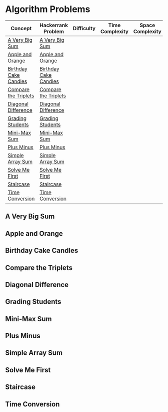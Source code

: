 # Algorithm Problems

| Concept              | Hackerrank Problem                                         | Difficulty | Time Complexity | Space Complexity | Score |
|----------------------|------------------------------------------------------------|------------|-----------------|------------------|-------|
|[A Very Big Sum](#a-very-big-sum)|[A Very Big Sum](https://www.hackerrank.com/challenges/a-very-big-sum/problem)| | | | |
|[Apple and Orange](#apple-and-orange)|[Apple and Orange](https://www.hackerrank.com/challenges/apple-and-orange/problem)| | | | |
|[Birthday Cake Candles](#birthday-cake-candles)|[Birthday Cake Candles](https://www.hackerrank.com/challenges/birthday-cake-candles/problem)| | | | |
|[Compare the Triplets](#compare-the-triplets)|[Compare the Triplets](https://www.hackerrank.com/challenges/compare-the-triplets/problem)| | | | |
|[Diagonal Difference](#diagonal-difference)|[Diagonal Difference](https://www.hackerrank.com/challenges/diagonal-difference/problem)| | | | |
|[Grading Students](#grading-students)|[Grading Students](https://www.hackerrank.com/challenges/grading-students/problem)| | | | |
|[Mini-Max Sum](#mini-max-sum)|[Mini-Max Sum](https://www.hackerrank.com/challenges/mini-max-sum/problem)| | | | |
|[Plus Minus](#plus-minus)|[Plus Minus](https://www.hackerrank.com/challenges/plus-minus/problem)| | | | |
|[Simple Array Sum](#simple-array-sum)|[Simple Array Sum](https://www.hackerrank.com/challenges/simple-array-sum/problem)| | | | |
|[Solve Me First](#solve-me-first)|[Solve Me First](https://www.hackerrank.com/challenges/solve-me-first/problem)| | | | |
|[Staircase](#staircase)|[Staircase](https://www.hackerrank.com/challenges/staircase/problem)| | | | |
|[Time Conversion](#time-conversion)|[Time Conversion](https://www.hackerrank.com/challenges/time-conversion/problem)| | | | |

## A Very Big Sum
## Apple and Orange
## Birthday Cake Candles
## Compare the Triplets
## Diagonal Difference
## Grading Students
## Mini-Max Sum
## Plus Minus
## Simple Array Sum
## Solve Me First
## Staircase
## Time Conversion
